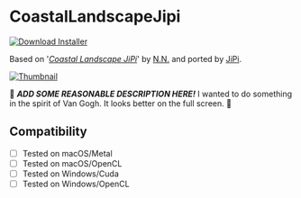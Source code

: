 # CoastalLandscapeJipi
[![Download Installer](https://img.shields.io/static/v1?label=Download&message=CoastalLandscapeJipi-Installer.lua&color=blue)](CoastalLandscapeJipi-Installer.lua "Installer")

Based on '_[Coastal Landscape JiPi](https://www.shadertoy.com/view/fsccWl)_' by [N.N.](https://www.shadertoy.com/user/N.N.) and ported by [JiPi](../../Site/Profiles/JiPi.md).

[![Thumbnail](CoastalLandscapeJipi_320x180.png)](https://www.shadertoy.com/view/fsccWl "View on Shadertoy.com")

:construction: ***ADD SOME REASONABLE DESCRIPTION HERE!*** I wanted to do something in the spirit of Van Gogh. It looks better on the full screen. :construction:

## Compatibility
- [ ] Tested on macOS/Metal
- [ ] Tested on macOS/OpenCL
- [ ] Tested on Windows/Cuda
- [ ] Tested on Windows/OpenCL

